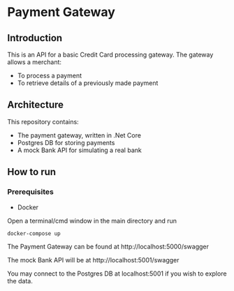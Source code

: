 # Payment Gateway
## Introduction
This is an API for a basic Credit Card processing gateway.  The gateway allows a merchant:
-  To process a payment
-  To retrieve details of a previously made payment

## Architecture
This repository contains:
- The payment gateway, written in .Net Core
- Postgres DB for storing payments
- A mock Bank API for simulating a real bank

## How to run
### Prerequisites
- Docker

Open a terminal/cmd window in the main directory and run
```
docker-compose up
```
The Payment Gateway can be found at http://localhost:5000/swagger

The mock Bank API will be at http://localhost:5001/swagger

You may connect to the Postgres DB at localhost:5001 if you wish to explore the data.